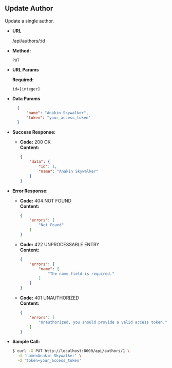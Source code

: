 **Update Author**
----
Update a single author.

* **URL**

  /api/authors/:id

* **Method:**
    
  `PUT`
  
*  **URL Params**

   **Required:**

   `id=[integer]`

* **Data Params**

  ``` json
    {
        "name": "Anakin Skywalker",
        "token": "your_access_token"
    }
  ```

* **Success Response:**
  
  * **Code:** 200 OK <br />
    **Content:** <br />

    ``` json
    {
        "data": {
            "id": 1,
            "name": "Anakin Skywalker"
        }
    }
    ```
 
* **Error Response:**

  * **Code:** 404 NOT FOUND <br />
    **Content:** <br />

    ``` json
    {
        "errors": [
            "Not Found"
        ]
    }
    ```
  
  * **Code:** 422 UNPROCESSABLE ENTRY <br />
    **Content:** <br />

    ``` json
    {
        "errors": {
            "name": [
                "The name field is required."
            ]
        }
    }
    ```
  
  * **Code:** 401 UNAUTHORIZED <br />
    **Content:** <br />

    ``` json
    {
        "errors": [
            "Unauthorized, you should provide a valid access token."
        ]
    }
    ```

* **Sample Call:**

  ``` bash
  $ curl -X PUT http://localhost:8000/api/authors/1 \
    -d 'name=Anakin Skywalker' \
    -d 'token=your_access_token'
  ```
